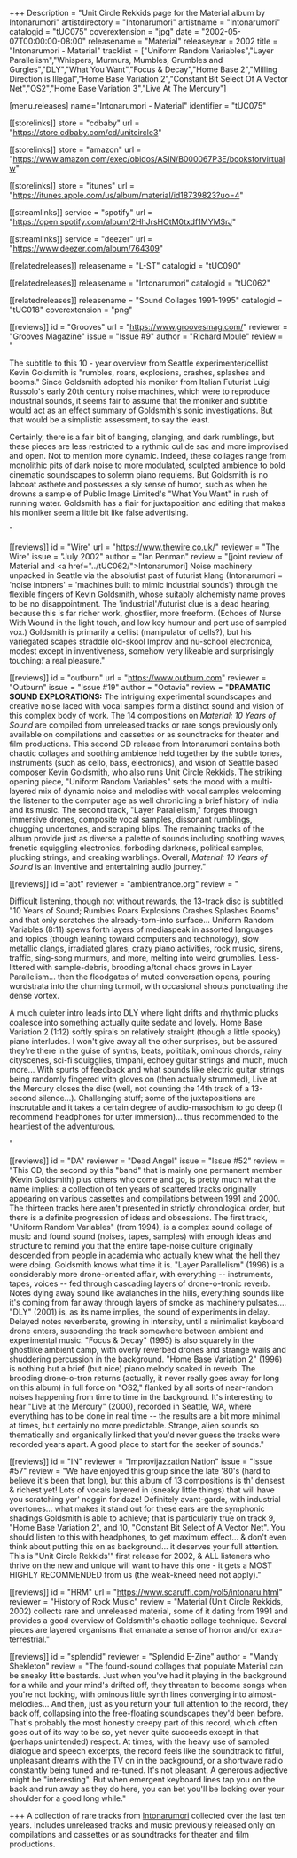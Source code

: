 +++
Description = "Unit Circle Rekkids page for the Material album by Intonarumori"
artistdirectory = "Intonarumori"
artistname = "Intonarumori"
catalogid = "tUC075"
coverextension = "jpg"
date = "2002-05-07T00:00:00-08:00"
releasename = "Material"
releaseyear = 2002
title = "Intonarumori - Material"
tracklist = ["Uniform Random Variables","Layer Parallelism","Whispers, Murmurs, Mumbles, Grumbles and Gurgles","DLY","What You Want","Focus & Decay","Home Base 2","Milling Direction is Illegal","Home Base Variation 2","Constant Bit Select Of A Vector Net","OS2","Home Base Variation 3","Live At The Mercury"]

[menu.releases]
	name="Intonarumori - Material"
	identifier = "tUC075"

[[storelinks]]
	store = "cdbaby"
	url = "https://store.cdbaby.com/cd/unitcircle3"

[[storelinks]]
	store = "amazon"
	url = "https://www.amazon.com/exec/obidos/ASIN/B000067P3E/booksforvirtualw"

[[storelinks]]
	store = "itunes"
	url = "https://itunes.apple.com/us/album/material/id18739823?uo=4"

[[streamlinks]]
	service = "spotify"
	url = "https://open.spotify.com/album/2HhJrsHOtM0txdf1MYMSrJ"

[[streamlinks]]
	service = "deezer"
	url = "https://www.deezer.com/album/764309"


[[relatedreleases]]
	releasename = "L-ST"
	catalogid = "tUC090"

[[relatedreleases]]
	releasename = "Intonarumori"
	catalogid = "tUC062"

[[relatedreleases]]
	releasename = "Sound Collages 1991-1995"
	catalogid = "tUC018"
	coverextension = "png"


[[reviews]]
	id = "Grooves"
	url = "https://www.groovesmag.com/"
	reviewer = "Grooves Magazine"
	issue = "Issue #9"
    author = "Richard Moule"
	review = "<p>The subtitle to this 10 - year overview from Seattle experimenter/cellist Kevin Goldsmith is &quot;rumbles, roars, explosions, crashes, splashes and booms.&quot; Since Goldsmith adopted his moniker from Italian Futurist Luigi Russolo's early 20th century noise machines, which were to reproduce industrial sounds, it seems fair to assume that the moniker and subtitle would act as an effect summary of Goldsmith's sonic investigations. But that would be a simplistic assessment, to say the least.</p> <p>Certainly, there is a fair bit of banging, clanging, and dark rumblings, but these pieces are less restricted to a rythmic cul de sac and more improvised and open. Not to mention more dynamic. Indeed, these collages range from monolithic pits of dark noise to more modulated, sculpted ambience to bold cinematic soundscapes to solemn piano requiems. But Goldsmith is no labcoat asthete and possesses a sly sense of humor, such as when he drowns a sample of Public Image Limited's &quot;What You Want&quot; in rush of running water. Goldsmith has a flair for juxtaposition and editing that makes his moniker seem a little bit like false advertising.</p>"

[[reviews]]
	id = "Wire"
	url = "https://www.thewire.co.uk/"
	reviewer = "The Wire"
	issue = "July 2002"
    author = "Ian Penman"
	review = "[joint review of Material and <a href=\"../tUC062/\">Intonarumori</a>] Noise machinery unpacked in Seattle via the absolutist past of futurist klang (Intonarumori = 'noise intoners' = 'machines built to mimic industrial sounds') through the flexible fingers of Kevin Goldsmith, whose suitably alchemisty name proves to be no disappointment. The 'industrial'/futurist clue is a dead hearing, because this is far richer work, ghostlier, more freeform. (Echoes of Nurse With Wound in the light touch, and low key humour and pert use of sampled vox.) Goldsmith is primarily a cellist (manipulator of cells?), but his variegated scapes straddle old-skool Improv and nu-school electronica, modest except in inventiveness, somehow very likeable and surprisingly touching: a real pleasure."

[[reviews]]
	id = "outburn"
	url = "https://www.outburn.com"
	reviewer = "Outburn"
    issue = "Issue #19"
    author = "Octavia"
	review = "<b>DRAMATIC SOUND EXPLORATIONS:</b> The intriguing experimental soundscapes and creative noise laced with vocal samples form a distinct sound and vision of this complex body of work. The 14 compositions on <i>Material: 10 Years of Sound</i> are compiled from unreleased tracks or rare songs previously only available on compilations and cassettes or as soundtracks for theater and film productions. This second CD release from Intonarumori contains both chaotic collages and soothing ambience held together by the subtle tones, instruments (such as cello, bass, electronics), and vision of Seattle based composer Kevin Goldsmith, who also runs Unit Circle Rekkids. The striking opening piece, &quot;Uniform Random Variables&quot; sets the mood with a multi-layered mix of dynamic noise and melodies with vocal samples welcoming the listener to the computer age as well chronicling a brief history of India and its music. The second track, &quot;Layer Parallelism,&quot; forges through immersive drones, composite vocal samples, dissonant rumblings, chugging undertones, and scraping blips. The remaining tracks of the album provide just as diverse a palette of sounds including soothing waves, frenetic squiggling electronics, forboding darkness, political samples, plucking strings, and creaking warblings. Overall, <i>Material: 10 Years of Sound</i> is an inventive and entertaining audio journey."

[[reviews]]
	id ="abt"
	reviewer = "ambientrance.org"
	review = "<p>Difficult listening, though not without rewards, the 13-track disc is subtitled \"10 Years of Sound; Rumbles Roars Explosions Crashes Splashes Booms\" and that only scratches the already-torn-into surface... Uniform Random Variables (8:11) spews forth layers of mediaspeak in assorted languages and topics (though leaning toward computers and technology), slow metallic clangs, irradiated glares, crazy piano activities, rock music, sirens, traffic, sing-song murmurs, and more, melting into weird grumblies. Less-littered with sample-debris, brooding a/tonal chaos grows in Layer Parallelism... then the floodgates of muted conversation opens, pouring wordstrata into the churning turmoil, with occasional shouts punctuating the dense vortex.</p> <p>A much quieter intro leads into DLY where light drifts and rhythmic plucks coalesce into something actually quite sedate and lovely. Home Base Variation 2 (1:12) softly spirals on relatively straight (though a little spooky) piano interludes. I won't give away all the other surprises, but be assured they're there in the guise of synths, beats, polititalk, ominous chords, rainy cityscenes, sci-fi squigglies, timpani, echoey guitar strings and much, much more... With spurts of feedback and what sounds like electric guitar strings being randomly fingered with gloves on (then actually strummed), Live at the Mercury closes the disc (well, not counting the 14th track of a 13-second silence...). Challenging stuff; some of the juxtapositions are inscrutable and it takes a certain degree of audio-masochism to go deep (I recommend headphones for utter immersion)... thus recommended to the heartiest of the adventurous.</p>"

[[reviews]]
	id = "DA"
	reviewer = "Dead Angel"
	issue = "Issue #52"
	review = "This CD, the second by this \"band\" that is mainly one permanent member (Kevin Goldsmith) plus others who come and go, is pretty much what the name implies: a collection of ten years of scattered tracks originally appearing on various cassettes and compilations between 1991 and 2000. The thirteen tracks here aren't presented in strictly chronological order, but there is a definite progression of ideas and obsessions. The first track, \"Uniform Random Variables\" (from 1994), is a complex sound collage of music and found sound (noises, tapes, samples) with enough ideas and structure to remind you that the entire tape-noise culture originally descended from people in academia who actually knew what the hell they were doing. Goldsmith knows what time it is. \"Layer Parallelism\" (1996) is a considerably more drone-oriented affair, with everything -- instruments, tapes, voices -- fed through cascading layers of drone-o-tronic reverb. Notes dying away sound like avalanches in the hills, everything sounds like it's coming from far away through layers of smoke as machinery pulsates.... \"DLY\" (2001) is, as its name implies, the sound of experiments in delay. Delayed notes reverberate, growing in intensity, until a minimalist keyboard drone enters, suspending the track somewhere between ambient and experimental music. \"Focus & Decay\" (1995) is also squarely in the ghostlike ambient camp, with overly reverbed drones and strange wails and shuddering percussion in the background. \"Home Base Variation 2\" (1996) is nothing but a brief (but nice) piano melody soaked in reverb. The brooding drone-o-tron returns (actually, it never really goes away for long on this album) in full force on \"OS2,\" flanked by all sorts of near-random noises happening from time to time in the background. It's interesting to hear \"Live at the Mercury\" (2000), recorded in Seattle, WA, where everything has to be done in real time -- the results are a bit more minimal at times, but certainly no more predictable. Strange, alien sounds so thematically and organically linked that you'd never guess the tracks were recorded years apart. A good place to start for the seeker of sounds."

[[reviews]]
	id = "IN"
	reviewer = "Improvijazzation Nation"
	issue = "Issue #57"
	review = "We have enjoyed this group since the late '80's (hard to believe it's been that long), but this album of 13 compositions is th' densest & richest yet! Lots of vocals layered in (sneaky little things) that will have you scratching yer' noggin for daze! Definitely avant-garde, with industrial overtones... what makes it stand out for these ears are the symphonic shadings Goldsmith is able to achieve; that is particularly true on track 9, \"Home Base Variation 2\", and 10, \"Constant Bit Select of A Vector Net\". You should listen to this with headphones, to get maximum effect... & don't even think about putting this on as background... it deserves your full attention. This is \"Unit Circle Rekkids'\" first release for 2002, & ALL listeners who thrive on the new and unique will want to have this one - it gets a MOST HIGHLY RECOMMENDED from us (the weak-kneed need not apply)."

[[reviews]]
	id = "HRM"
	url = "https://www.scaruffi.com/vol5/intonaru.html" 
	reviewer = "History of Rock Music"
	review = "Material (Unit Circle Rekkids, 2002) collects rare and unreleased material, some of it dating from 1991 and provides a good overview of Goldsmith's chaotic collage technique. Several pieces are layered organisms that emanate a sense of horror and/or extra-terrestrial."

[[reviews]]
	id = "splendid"
	reviewer = "Splendid E-Zine"
	author = "Mandy Shekleton"
	review = "The found-sound collages that populate Material can be sneaky little bastards. Just when you've had it playing in the background for a while and your mind's drifted off, they threaten to become songs when you're not looking, with ominous little synth lines converging into almost-melodies... And then, just as you return your full attention to the record, they back off, collapsing into the free-floating soundscapes they'd been before. That's probably the most honestly creepy part of this record, which often goes out of its way to be so, yet never quite succeeds except in that (perhaps unintended) respect. At times, with the heavy use of sampled dialogue and speech excerpts, the record feels like the soundtrack to fitful, unpleasant dreams with the TV on in the background, or a shortwave radio constantly being tuned and re-tuned. It's not pleasant. A generous adjective might be \"interesting\". But when emergent keyboard lines tap you on the back and run away as they do here, you can bet you'll be looking over your shoulder for a good long while."


+++
A collection of rare tracks from <a href="../../artists/Intonarumori/">Intonarumori</a> collected over the last  ten years. Includes unreleased tracks and music previously released only on  compilations and cassettes or as soundtracks for theater and film productions.

